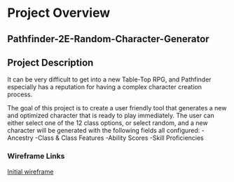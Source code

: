 

# Project Overview

## Pathfinder-2E-Random-Character-Generator

## Project Description 

It can be very difficult to get into a new Table-Top RPG, and Pathfinder especially has a reputation for having a complex character creation process. 

The goal of this project is to create a user friendly tool that generates a new and optimized character that is ready to play immediately. The user can either select one of the 12 class options, or select random, and a new character will be generated with the following fields all configured:
    -Ancestry
    -Class & Class Features
    -Ability Scores
    -Skill Proficiencies


### Wireframe Links

[Initial wireframe](https://www.figma.com/file/K56yvgOfxZw3KmiQUrrJSf/Pathfinder-Character-Generator?node-id=0%3A1&t=lb8D2xR9dq1vG2SX-1)

